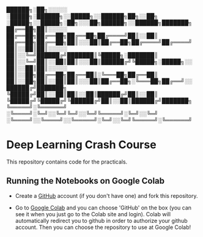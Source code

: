
  ██████╗░██╗░░░░░  ░█████╗░██████╗░░█████╗░░██████╗██╗░░██╗  ░█████╗░░█████╗░██╗░░░██╗██████╗░░██████╗███████╗
  ██╔══██╗██║░░░░░  ██╔══██╗██╔══██╗██╔══██╗██╔════╝██║░░██║  ██╔══██╗██╔══██╗██║░░░██║██╔══██╗██╔════╝██╔════╝
  ██║░░██║██║░░░░░  ██║░░╚═╝██████╔╝███████║╚█████╗░███████║  ██║░░╚═╝██║░░██║██║░░░██║██████╔╝╚█████╗░█████╗░░
  ██║░░██║██║░░░░░  ██║░░██╗██╔══██╗██╔══██║░╚═══██╗██╔══██║  ██║░░██╗██║░░██║██║░░░██║██╔══██╗░╚═══██╗██╔══╝░░
  ██████╔╝███████╗  ╚█████╔╝██║░░██║██║░░██║██████╔╝██║░░██║  ╚█████╔╝╚█████╔╝╚██████╔╝██║░░██║██████╔╝███████╗
  ╚═════╝░╚══════╝  ░╚════╝░╚═╝░░╚═╝╚═╝░░╚═╝╚═════╝░╚═╝░░╚═╝  ░╚════╝░░╚════╝░░╚═════╝░╚═╝░░╚═╝╚═════╝░╚══════╝


# Deep Learning Crash Course

This repository contains code for the practicals.

## Running the Notebooks on Google Colab

- Create a [GitHub](https://github.com/join) account (if you don't have one) and fork this repository.

- Go to [Google Colab](https://colab.research.google.com/) and you can choose 'GitHub' on the box (you can see it when you just go to the Colab site and login). Colab will automatically redirect you to github in order to authorize your github account. Then you can choose the repository to use at Google Colab!
